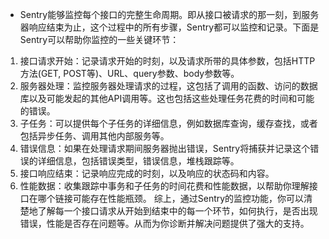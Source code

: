 * Sentry能够监控每个接口的完整生命周期。即从接口被请求的那一刻，到服务器响应结束为止，这个过程中的所有步骤，Sentry都可以监控和记录。下面是Sentry可以帮助你监控的一些关键环节：
1. 接口请求开始：记录请求开始的时刻，以及请求所带的具体参数，包括HTTP方法(GET, POST等)、URL、query参数、body参数等。
2. 服务器处理：监控服务器处理请求的过程，这包括了调用的函数、访问的数据库以及可能发起的其他API调用等。这也包括这些处理任务花费的时间和可能的错误。
3. 子任务：可以提供每个子任务的详细信息，例如数据库查询，缓存查找，或者包括异步任务、调用其他内部服务等。
4. 错误信息：如果在处理请求期间服务器抛出错误，Sentry将捕获并记录这个错误的详细信息，包括错误类型，错误信息，堆栈跟踪等。
5. 接口响应结束：记录响应完成的时刻，以及响应的状态码和内容。
6. 性能数据：收集跟踪中事务和子任务的时间花费和性能数据，以帮助你理解接口在哪个链接可能存在性能瓶颈。
综上，通过Sentry的监控功能，你可以清楚地了解每一个接口请求从开始到结束中的每一个环节，如何执行，是否出现错误，性能是否存在问题等。从而为你诊断并解决问题提供了强大的支持。